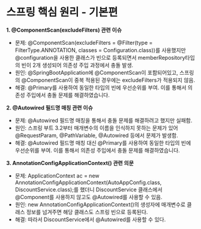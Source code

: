 # 스프링 핵심 원리 - 기본편

**1. @ComponentScan(excludeFilters) 관련 이슈**

- 문제:
  @ComponentScan(excludeFilters = @Filter(type = FilterType.ANNOTATION, classes = Configuration.class))를 사용했지만
  @configuration을 사용한 클래스가 빈으로 등록되면서 memberRepository타입의 빈이 2개 생성되어 의존성 주입 과정에서 충돌 발생.
- 원인: @SpringBootApplication에 @ComponentScan이 포함되어있고, 스프링의 @ComponentScan이 중복 적용된 경우에는 excludeFilters가 적용되지 않음.
- 해결: @Primary를 사용하여 동일한 타입의 빈에 우선순위를 부여. 이를 통해서 의존성 주입에서 충돌 문제를 해결하였습니다.

**2. @Autowired 필드명 매칭 관련 이슈**

- 문제:
  @Autowired 필드명 매칭을 통해서 충돌 문제를 해결하려고 했지만 실패함.
- 원인: 스프링 부트 3.2부터 매개변수의 이름을 인식하지 못하는 문제가 있어 @RequestParam, @PathVariable, @Autowired 등에서 문제가 발생함.
- 해결: @Autowired 필드명 매칭 대신 @Primary를 사용하여 동일한 타입의 빈에 우선순위를 부여. 이를 통해서 의존성 주입에서 충돌 문제를 해결하였습니다.

**3. AnnotationConfigApplicationContext() 관련 의문**

- 문제:
  ApplicationContext ac = new AnnotationConfigApplicationContext(AutoAppConfig.class, DiscountService.class);를 했더니
  DiscountService 클래스에서 @Component를 사용하지 않고도 @Autowired를 사용할 수 있음.
- 원인: new AnnotationConfigApplicationContext()의 생성자에 매개변수로 클래스 정보를 넘겨주면 해당 클래스도 스프링 빈으로 등록된다.
- 해결: 따라서 DiscountService에서 @Autowired를 사용할 수 있다.